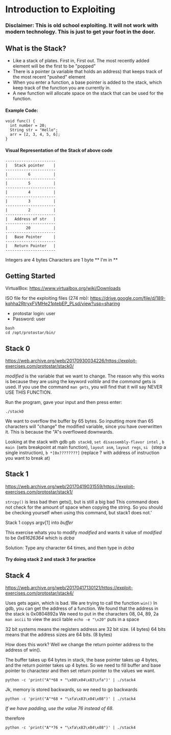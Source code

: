 # Introduction to Exploiting


### Disclaimer: This is old school exploiting. It will not work with modern technology. This is just to get your foot in the door.

## What is the Stack?

- Like a stack of plates. First in, First out. The most recently added element will be the first to be "popped"
- There is a pointer (a variable that holds an address) that keeps track of the most recent "pushed" element
- When you enter a function, a base pointer is added to the stack, which keep track of the function you are currently in.
- A new function will allocate space on the stack that can be used for the function. 

#### Example Code:
```
void func() {
  int number = 20;
  String str = "Hello";
  arr = [2, 3, 4, 5, 6];
}
```

#### Visual Representation of the Stack of above code
```
----------------------
|   Stack pointer    |  
----------------------
|         6          | 
----------------------
|         5          |
----------------------
|         4          |
----------------------
|         3          |
----------------------
|         2          |
----------------------
|   Address of str   |
----------------------
|        20          |
----------------------
|   Base Pointer     |
----------------------
|   Return Pointer   |
----------------------
```
Integers are 4 bytes
Characters are 1 byte
** I'm in **

## Getting Started

VirtualBox: https://www.virtualbox.org/wiki/Downloads  

ISO file for the exploiting files (274 mb): https://drive.google.com/file/d/189-kqhha2RtryxFVMHe21ptebEP_PLsd/view?usp=sharing

- protostar login: user
- Password: user

```
bash
cd /opt/protostar/bin/

```

## Stack 0

https://web.archive.org/web/20170930034226/https://exploit-exercises.com/protostar/stack0/

*modified* is the variable that we want to change. The reason why this works is because they are using the keyword *volitile* and the *command* gets is used.
If you use the command ```man gets```, you will find that it will say NEVER USE THIS FUNCTION.

Run the program, gave your input and then press enter:
```
./stack0
```

We want to overflow the buffer by 65 bytes. So inputting more than 65 characters will "change" the modified variable, since you have overwritten it.
This is because the "A"s overflowed downwards.

Looking at the stack with gdb
```gdb stack0```, ```set disassembly-flavor intel``` , ```b main ```(sets breakpoint at main function), ```layout asm```, ```layout regs```, ```si ``` (step a single instruction), ```b *[0x????????]``` (replace ? with address of instruction you want to break at)



## Stack 1

https://web.archive.org/web/20170419031559/https://exploit-exercises.com/protostar/stack1/

```strcpy()``` is less bad then gets(), but is still a big bad
This command does not check for the amount of space when copying the string. So you should be checking yourself when using this command, but stack1 does not.'

Stack 1 copys argv[1] into *buffer*

This exercise whats you to modify *modified* and wants it value of *modified* to be *0x61626364* which is *dcba*

Solution: Type any character 64 times, and then type in *dcba*

#### Try doing stack 2 and stack 3 for practice

## Stack 4

https://web.archive.org/web/20170417130121/https://exploit-exercises.com/protostar/stack4/

Uses gets again, which is bad.
We are trying to call the function ```win()```
In gdb, you can get the address of a function. 
We found that the address in the stack is 0x0804892a
We need to put in the characters 08, 04, 89, 2a
```man ascii``` to view the ascii table
```echo -e "\x20"``` puts in a space

32 bit systems means the registers address are 32 bit size. (4 bytes)
64 bits means that the address sizes are 64 bits. (8 bytes)

How does this work? Well we change the return pointer address to the address of win().

The buffer takes up 64 bytes in stack, the base pointer takes up 4 bytes, and the return pointer takes up 4 bytes. So we need to fill buffer and base pointer to charactesr and then set return pointer to the values we want.
 
```python -c 'print("A"*68 + "\x08\x04\x83\xfa")' | ./stack4```


Jk, memory is stored backwards, so we need to go backwards


```python -c 'print("A"*68 + "\xfa\x83\x04\x08")' | ./stack4```

*If we have padding, use the value 76 instead of 68.*

therefore

```python -c 'print("A"*76 + "\xfa\x83\x04\x08")' | ./stack4```


